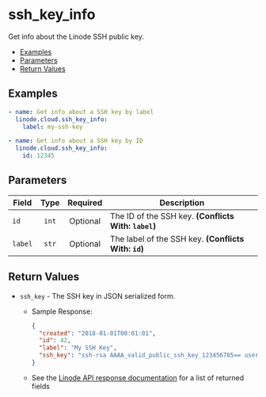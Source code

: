 # ssh_key_info

Get info about the Linode SSH public key.

- [Examples](#examples)
- [Parameters](#parameters)
- [Return Values](#return-values)

## Examples

```yaml
- name: Get info about a SSH key by label
  linode.cloud.ssh_key_info:
    label: my-ssh-key
```

```yaml
- name: Get info about a SSH key by ID
  linode.cloud.ssh_key_info:
    id: 12345
```


## Parameters

| Field     | Type | Required | Description                                                                  |
|-----------|------|----------|------------------------------------------------------------------------------|
| `id` | <center>`int`</center> | <center>Optional</center> | The ID of the SSH key.  **(Conflicts With: `label`)** |
| `label` | <center>`str`</center> | <center>Optional</center> | The label of the SSH key.  **(Conflicts With: `id`)** |

## Return Values

- `ssh_key` - The SSH key in JSON serialized form.

    - Sample Response:
        ```json
        {
          "created": "2018-01-01T00:01:01",
          "id": 42,
          "label": "My SSH Key",
          "ssh_key": "ssh-rsa AAAA_valid_public_ssh_key_123456785== user@their-computer"
        }
        ```
    - See the [Linode API response documentation](https://www.linode.com/docs/api/profile/#ssh-key-view__response-samples) for a list of returned fields



